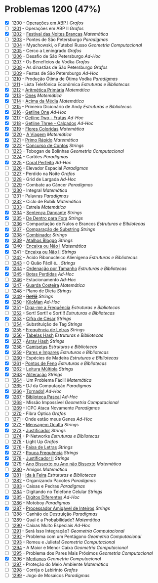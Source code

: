 # Problemas 1200 (47%)

- [x]  [1200](https://www.beecrowd.com.br/repository/UOJ_1200.html) - [Operações em ABP I](https://github.com/potigol/beecrowd/blob/master/src/1200/1200.poti) *Grafos*
- [ ]  [1201](https://www.beecrowd.com.br/repository/UOJ_1201.html) - Operações em ABP II *Grafos*
- [x]  [1202](https://www.beecrowd.com.br/repository/UOJ_1202.html) - [Festival das Noites Brancas](https://github.com/potigol/beecrowd/blob/master/src/1200/1202.poti) *Matemática*
- [ ]  [1203](https://www.beecrowd.com.br/repository/UOJ_1203.html) - Pontes de São Petersburgo *Paradigmas*
- [ ]  [1204](https://www.beecrowd.com.br/repository/UOJ_1204.html) - Myachowski, o Futebol Russo *Geometria Computacional*
- [ ]  [1205](https://www.beecrowd.com.br/repository/UOJ_1205.html) - Cerco a Leningrado *Grafos*
- [ ]  [1206](https://www.beecrowd.com.br/repository/UOJ_1206.html) - Desafio de São Petersburgo *Ad-Hoc*
- [ ]  [1207](https://www.beecrowd.com.br/repository/UOJ_1207.html) - Os Benefícios da Vodka *Grafos*
- [ ]  [1208](https://www.beecrowd.com.br/repository/UOJ_1208.html) - As dinastias de São Petersburgo *Grafos*
- [ ]  [1209](https://www.beecrowd.com.br/repository/UOJ_1209.html) - Festas de São Petersburgo *Ad-Hoc*
- [ ]  [1210](https://www.beecrowd.com.br/repository/UOJ_1210.html) - Produção Ótima de Ótima Vodka *Paradigmas*
- [ ]  [1211](https://www.beecrowd.com.br/repository/UOJ_1211.html) - Lista Telefônica Econômica *Estruturas e Bibliotecas*
- [x]  [1212](https://www.beecrowd.com.br/repository/UOJ_1212.html) - [Aritmética Primária](https://github.com/potigol/beecrowd/blob/master/src/1200/1212.poti) *Matemática*
- [x]  [1213](https://www.beecrowd.com.br/repository/UOJ_1213.html) - [Ones](https://github.com/potigol/beecrowd/blob/master/src/1200/1213.poti) *Matemática*
- [x]  [1214](https://www.beecrowd.com.br/repository/UOJ_1214.html) - [Acima da Média](https://github.com/potigol/beecrowd/blob/master/src/1200/1214.poti) *Matemática*
- [ ]  [1215](https://www.beecrowd.com.br/repository/UOJ_1215.html) - Primeiro Dicionário de Andy *Estruturas e Bibliotecas*
- [x]  [1216](https://www.beecrowd.com.br/repository/UOJ_1216.html) - [Getline One](https://github.com/potigol/beecrowd/blob/master/src/1200/1216.poti) *Ad-Hoc*
- [x]  [1217](https://www.beecrowd.com.br/repository/UOJ_1217.html) - [Getline Two - Frutas](https://github.com/potigol/beecrowd/blob/master/src/1200/1217.poti) *Ad-Hoc*
- [x]  [1218](https://www.beecrowd.com.br/repository/UOJ_1218.html) - [Getline Three - Calçados](https://github.com/potigol/beecrowd/blob/master/src/1200/1218.poti) *Ad-Hoc*
- [x]  [1219](https://www.beecrowd.com.br/repository/UOJ_1219.html) - [Flores Coloridas](https://github.com/potigol/beecrowd/blob/master/src/1200/1219.poti) *Matemática*
- [x]  [1220](https://www.beecrowd.com.br/repository/UOJ_1220.html) - [A Viagem](https://github.com/potigol/beecrowd/blob/master/src/1200/1220.poti) *Matemática*
- [x]  [1221](https://www.beecrowd.com.br/repository/UOJ_1221.html) - [Primo Rápido](https://github.com/potigol/beecrowd/blob/master/src/1200/1221.poti) *Matemática*
- [x]  [1222](https://www.beecrowd.com.br/repository/UOJ_1222.html) - [Concurso de Contos](https://github.com/potigol/beecrowd/blob/master/src/1200/1222.poti) *Strings*
- [ ]  [1223](https://www.beecrowd.com.br/repository/UOJ_1223.html) - Tobogan de Bolinhas *Geometria Computacional*
- [ ]  [1224](https://www.beecrowd.com.br/repository/UOJ_1224.html) - Cartões *Paradigmas*
- [x]  [1225](https://www.beecrowd.com.br/repository/UOJ_1225.html) - [Coral Perfeito](https://github.com/potigol/beecrowd/blob/master/src/1200/1225.poti) *Ad-Hoc*
- [ ]  [1226](https://www.beecrowd.com.br/repository/UOJ_1226.html) - Elevador Espacial *Paradigmas*
- [ ]  [1227](https://www.beecrowd.com.br/repository/UOJ_1227.html) - Perdido na Noite *Grafos*
- [ ]  [1228](https://www.beecrowd.com.br/repository/UOJ_1228.html) - Grid de Largada *Ad-Hoc*
- [ ]  [1229](https://www.beecrowd.com.br/repository/UOJ_1229.html) - Combate ao Câncer *Paradigmas*
- [ ]  [1230](https://www.beecrowd.com.br/repository/UOJ_1230.html) - Integral *Matemática*
- [ ]  [1231](https://www.beecrowd.com.br/repository/UOJ_1231.html) - Palavras *Paradigmas*
- [ ]  [1232](https://www.beecrowd.com.br/repository/UOJ_1232.html) - Ciclo de Rubik *Matemática*
- [ ]  [1233](https://www.beecrowd.com.br/repository/UOJ_1233.html) - Estrela *Matemática*
- [x]  [1234](https://www.beecrowd.com.br/repository/UOJ_1234.html) - [Sentença Dançante](https://github.com/potigol/beecrowd/blob/master/src/1200/1234.poti) *Strings*
- [x]  [1235](https://www.beecrowd.com.br/repository/UOJ_1235.html) - [De Dentro para Fora](https://github.com/potigol/beecrowd/blob/master/src/1200/1235.poti) *Strings*
- [ ]  [1236](https://www.beecrowd.com.br/repository/UOJ_1236.html) - Compactação de Nulos e Brancos *Estruturas e Bibliotecas*
- [x]  [1237](https://www.beecrowd.com.br/repository/UOJ_1237.html) - [Comparação de Substring](https://github.com/potigol/beecrowd/blob/master/src/1200/1237.poti) *Strings*
- [x]  [1238](https://www.beecrowd.com.br/repository/UOJ_1238.html) - [Combinador](https://github.com/potigol/beecrowd/blob/master/src/1200/1238.poti) *Strings*
- [x]  [1239](https://www.beecrowd.com.br/repository/UOJ_1239.html) - [Atalhos Bloggo](https://github.com/potigol/beecrowd/blob/master/src/1200/1239.poti) *Strings*
- [x]  [1240](https://www.beecrowd.com.br/repository/UOJ_1240.html) - [Encaixa ou Não I](https://github.com/potigol/beecrowd/blob/master/src/1200/1240.poti) *Matemática*
- [x]  [1241](https://www.beecrowd.com.br/repository/UOJ_1241.html) - [Encaixa ou Não II](https://github.com/potigol/beecrowd/blob/master/src/1200/1241.poti) *Strings*
- [ ]  [1242](https://www.beecrowd.com.br/repository/UOJ_1242.html) - Ácido Ribonucleico Alienígena *Estruturas e Bibliotecas*
- [ ]  [1243](https://www.beecrowd.com.br/repository/UOJ_1243.html) - O Quão Fácil é... *Strings*
- [x]  [1244](https://www.beecrowd.com.br/repository/UOJ_1244.html) - [Ordenação por Tamanho](https://github.com/potigol/beecrowd/blob/master/src/1200/1244.poti) *Estruturas e Bibliotecas*
- [x]  [1245](https://www.beecrowd.com.br/repository/UOJ_1245.html) - [Botas Perdidas](https://github.com/potigol/beecrowd/blob/master/src/1200/1245.poti) *Ad-Hoc*
- [ ]  [1246](https://www.beecrowd.com.br/repository/UOJ_1246.html) - Estacionamento *Ad-Hoc*
- [x]  [1247](https://www.beecrowd.com.br/repository/UOJ_1247.html) - [Guarda Costeira](https://github.com/potigol/beecrowd/blob/master/src/1200/1247.poti) *Matemática*
- [ ]  [1248](https://www.beecrowd.com.br/repository/UOJ_1248.html) - Plano de Dieta *Strings*
- [x]  [1249](https://www.beecrowd.com.br/repository/UOJ_1249.html) - [~~Rot13~~](https://github.com/potigol/beecrowd/blob/master/src/1200/1249.poti) *Strings*
- [x]  [1250](https://www.beecrowd.com.br/repository/UOJ_1250.html) - [KiloMan](https://github.com/potigol/beecrowd/blob/master/src/1200/1250.poti) *Ad-Hoc*
- [x]  [1251](https://www.beecrowd.com.br/repository/UOJ_1251.html) - [Diga-me a Frequência](https://github.com/potigol/beecrowd/blob/master/src/1200/1251.poti) *Estruturas e Bibliotecas*
- [ ]  [1252](https://www.beecrowd.com.br/repository/UOJ_1252.html) - Sort! Sort!! e Sort!!! *Estruturas e Bibliotecas*
- [x]  [1253](https://www.beecrowd.com.br/repository/UOJ_1253.html) - [Cifra de César](https://github.com/potigol/beecrowd/blob/master/src/1200/1253.poti) *Strings*
- [ ]  [1254](https://www.beecrowd.com.br/repository/UOJ_1254.html) - Substituição de Tag *Strings*
- [x]  [1255](https://www.beecrowd.com.br/repository/UOJ_1255.html) - [Frequência de Letras](https://github.com/potigol/beecrowd/blob/master/src/1200/1255.poti) *Strings*
- [x]  [1256](https://www.beecrowd.com.br/repository/UOJ_1256.html) - [Tabelas Hash](https://github.com/potigol/beecrowd/blob/master/src/1200/1256.poti) *Estruturas e Bibliotecas*
- [x]  [1257](https://www.beecrowd.com.br/repository/UOJ_1257.html) - [Array Hash](https://github.com/potigol/beecrowd/blob/master/src/1200/1257.poti) *Strings*
- [x]  [1258](https://www.beecrowd.com.br/repository/UOJ_1258.html) - [Camisetas](https://github.com/potigol/beecrowd/blob/master/src/1200/1258.poti) *Estruturas e Bibliotecas*
- [x]  [1259](https://www.beecrowd.com.br/repository/UOJ_1259.html) - [Pares e Ímpares](https://github.com/potigol/beecrowd/blob/master/src/1200/1259.poti) *Estruturas e Bibliotecas*
- [ ]  [1260](https://www.beecrowd.com.br/repository/UOJ_1260.html) - Espécies de Madeira *Estruturas e Bibliotecas*
- [x]  [1261](https://www.beecrowd.com.br/repository/UOJ_1261.html) - [Pontos de Feno](https://github.com/potigol/beecrowd/blob/master/src/1200/1261.poti) *Estruturas e Bibliotecas*
- [x]  [1262](https://www.beecrowd.com.br/repository/UOJ_1262.html) - [Leitura Múltipla](https://github.com/potigol/beecrowd/blob/master/src/1200/1262.poti) *Strings*
- [x]  [1263](https://www.beecrowd.com.br/repository/UOJ_1263.html) - [Aliteração](https://github.com/potigol/beecrowd/blob/master/src/1200/1263.poti) *Strings*
- [ ]  [1264](https://www.beecrowd.com.br/repository/UOJ_1264.html) - Um Problema Fácil! *Matemática*
- [ ]  [1265](https://www.beecrowd.com.br/repository/UOJ_1265.html) - DJ da Computação *Paradigmas*
- [x]  [1266](https://www.beecrowd.com.br/repository/UOJ_1266.html) - [Tornado!](https://github.com/potigol/beecrowd/blob/master/src/1200/1266.poti) *Ad-Hoc*
- [x]  [1267](https://www.beecrowd.com.br/repository/UOJ_1267.html) - [Biblioteca Pascal](https://github.com/potigol/beecrowd/blob/master/src/1200/1267.poti) *Ad-Hoc*
- [ ]  [1268](https://www.beecrowd.com.br/repository/UOJ_1268.html) - Missão Impossível *Geometria Computacional*
- [ ]  [1269](https://www.beecrowd.com.br/repository/UOJ_1269.html) - ICPC Ataca Novamente *Paradigmas*
- [ ]  [1270](https://www.beecrowd.com.br/repository/UOJ_1270.html) - Fibra Óptica *Grafos*
- [ ]  [1271](https://www.beecrowd.com.br/repository/UOJ_1271.html) - Onde estão meus Genes *Ad-Hoc*
- [x]  [1272](https://www.beecrowd.com.br/repository/UOJ_1272.html) - [Mensagem Oculta](https://github.com/potigol/beecrowd/blob/master/src/1200/1272.poti) *Strings*
- [x]  [1273](https://www.beecrowd.com.br/repository/UOJ_1273.html) - [Justificador](https://github.com/potigol/beecrowd/blob/master/src/1200/1273.poti) *Strings*
- [ ]  [1274](https://www.beecrowd.com.br/repository/UOJ_1274.html) - P-Networks *Estruturas e Bibliotecas*
- [ ]  [1275](https://www.beecrowd.com.br/repository/UOJ_1275.html) - Light Up *Grafos*
- [x]  [1276](https://www.beecrowd.com.br/repository/UOJ_1276.html) - [Faixa de Letras](https://github.com/potigol/beecrowd/blob/master/src/1200/1276.poti) *Strings*
- [x]  [1277](https://www.beecrowd.com.br/repository/UOJ_1277.html) - [Pouca Frequência](https://github.com/potigol/beecrowd/blob/master/src/1200/1277.poti) *Strings*
- [x]  [1278](https://www.beecrowd.com.br/repository/UOJ_1278.html) - [Justificador II](https://github.com/potigol/beecrowd/blob/master/src/1200/1278.poti) *Strings*
- [x]  [1279](https://www.beecrowd.com.br/repository/UOJ_1279.html) - [Ano Bissexto ou Ano não Bissexto](https://github.com/potigol/beecrowd/blob/master/src/1200/1279.poti) *Matemática*
- [ ]  [1280](https://www.beecrowd.com.br/repository/UOJ_1280.html) - Amigos *Matemática*
- [x]  [1281](https://www.beecrowd.com.br/repository/UOJ_1281.html) - [Ida à Feira](https://github.com/potigol/beecrowd/blob/master/src/1200/1281.poti) *Estruturas e Bibliotecas*
- [ ]  [1282](https://www.beecrowd.com.br/repository/UOJ_1282.html) - Organizando Pacotes *Paradigmas*
- [ ]  [1283](https://www.beecrowd.com.br/repository/UOJ_1283.html) - Caixas e Pedras *Paradigmas*
- [ ]  [1284](https://www.beecrowd.com.br/repository/UOJ_1284.html) - Digitando no Telefone Celular *Strings*
- [x]  [1285](https://www.beecrowd.com.br/repository/UOJ_1285.html) - [Dígitos Diferentes](https://github.com/potigol/beecrowd/blob/master/src/1200/1285.poti) *Ad-Hoc*
- [ ]  [1286](https://www.beecrowd.com.br/repository/UOJ_1286.html) - Motoboy *Paradigmas*
- [x]  [1287](https://www.beecrowd.com.br/repository/UOJ_1287.html) - [Processador Amigável de Inteiros](https://github.com/potigol/beecrowd/blob/master/src/1200/1287.poti) *Strings*
- [ ]  [1288](https://www.beecrowd.com.br/repository/UOJ_1288.html) - Canhão de Destruição *Paradigmas*
- [ ]  [1289](https://www.beecrowd.com.br/repository/UOJ_1289.html) - Qual é a Probabilidade? *Matemática*
- [ ]  [1290](https://www.beecrowd.com.br/repository/UOJ_1290.html) - Caixas Muito Especiais *Ad-Hoc*
- [ ]  [1291](https://www.beecrowd.com.br/repository/UOJ_1291.html) - Será Isso Integração? *Geometria Computacional*
- [ ]  [1292](https://www.beecrowd.com.br/repository/UOJ_1292.html) - Problema com um Pentágono *Geometria Computacional*
- [ ]  [1293](https://www.beecrowd.com.br/repository/UOJ_1293.html) - Romeu e Julieta! *Geometria Computacional*
- [ ]  [1294](https://www.beecrowd.com.br/repository/UOJ_1294.html) - A Maior e Menor Caixa *Geometria Computacional*
- [ ]  [1295](https://www.beecrowd.com.br/repository/UOJ_1295.html) - Problema dos Pares Mais Próximos *Geometria Computacional*
- [x]  [1296](https://www.beecrowd.com.br/repository/UOJ_1296.html) - [Medianas](https://github.com/potigol/beecrowd/blob/master/src/1200/1296.poti) *Geometria Computacional*
- [ ]  [1297](https://www.beecrowd.com.br/repository/UOJ_1297.html) - Proteção do Meio Ambiente *Matemática*
- [ ]  [1298](https://www.beecrowd.com.br/repository/UOJ_1298.html) - Corrija o Labirinto *Grafos*
- [ ]  [1299](https://www.beecrowd.com.br/repository/UOJ_1299.html) - Jogo de Mosaicos *Paradigmas*